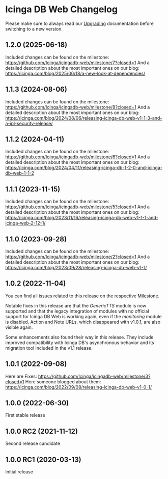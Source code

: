 # Icinga DB Web Changelog

Please make sure to always read our [Upgrading](https://icinga.com/docs/icinga-db-web/latest/doc/05-Upgrading/)
documentation before switching to a new version.

## 1.2.0 (2025-06-18)

Included changes can be found on the milestone: https://github.com/Icinga/icingadb-web/milestone/7?closed=1
And a detailed description about the most important ones on our blog: https://icinga.com/blog/2025/06/18/a-new-look-at-dependencies/

## 1.1.3 (2024-08-06)

Included changes can be found on the milestone: https://github.com/Icinga/icingadb-web/milestone/8?closed=1
And a detailed description about the most important ones on our blog: https://icinga.com/blog/2024/08/06/releasing-icinga-db-web-v1-1-3-and-a-ipl-security-release/

## 1.1.2 (2024-04-11)

Included changes can be found on the milestone: https://github.com/Icinga/icingadb-web/milestone/6?closed=1
And a detailed description about the most important ones on our blog: https://icinga.com/blog/2024/04/11/releasing-icinga-db-1-2-0-and-icinga-db-web-1-1-2

## 1.1.1 (2023-11-15)

Included changes can be found on the milestone: https://github.com/Icinga/icingadb-web/milestone/5?closed=1
And a detailed description about the most important ones on our blog: https://icinga.com/blog/2023/11/16/releasing-icinga-db-web-v1-1-1-and-icinga-web-2-12-1/

## 1.1.0 (2023-09-28)

Included changes can be found on the milestone: https://github.com/Icinga/icingadb-web/milestone/2?closed=1
And a detailed description about the most important ones on our blog: https://icinga.com/blog/2023/09/28/releasing-icinga-db-web-v1-1/

## 1.0.2 (2022-11-04)

You can find all issues related to this release on the respective [Milestone](https://github.com/Icinga/icingadb-web/milestone/4?closed=1).

Notable fixes in this release are that the *GenericTTS* module is now supported and that the legacy integration
of modules with no official support for Icinga DB Web is working again, even if the *monitoring* module is disabled.
Action and Note URLs, which disappeared with v1.0.1, are also visible again.

Some enhancements also found their way in this release. They include improved compatibility with Icinga DB's
asynchronous behavior and its migration tool included in the v1.1 release.

## 1.0.1 (2022-09-08)

Here are Fixes: https://github.com/Icinga/icingadb-web/milestone/3?closed=1
Here someone blogged about them: https://icinga.com/blog/2022/09/08/releasing-icinga-db-web-v1-0-1/

## 1.0.0 (2022-06-30)

First stable release

## 1.0.0 RC2 (2021-11-12)

Second release candidate

## 1.0.0 RC1 (2020-03-13)

Initial release
